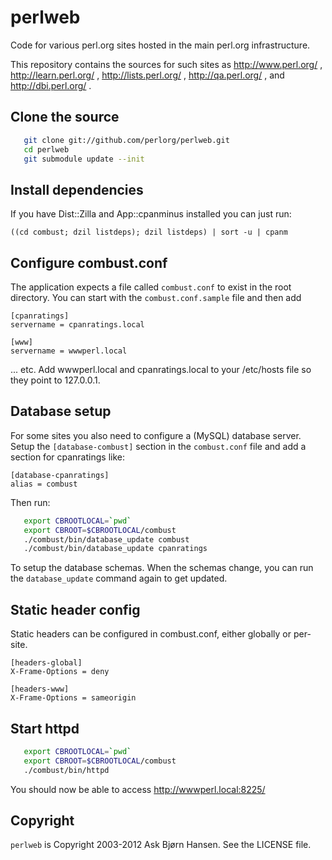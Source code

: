 # perlweb

Code for various perl.org sites hosted in the main perl.org infrastructure.

This repository contains the sources for such sites as http://www.perl.org/ ,
http://learn.perl.org/ , http://lists.perl.org/ , http://qa.perl.org/ ,
and http://dbi.perl.org/ .

## Clone the source

```sh
   git clone git://github.com/perlorg/perlweb.git
   cd perlweb
   git submodule update --init
```

## Install dependencies

If you have Dist::Zilla and App::cpanminus installed you can just run:

   `((cd combust; dzil listdeps); dzil listdeps) | sort -u | cpanm`

## Configure combust.conf

The application expects a file called `combust.conf` to exist in the
root directory.  You can start with the `combust.conf.sample` file and
then add

```
[cpanratings]
servername = cpanratings.local

[www]
servername = wwwperl.local

```

... etc.  Add wwwperl.local and cpanratings.local to your /etc/hosts
file so they point to 127.0.0.1.

## Database setup

For some sites you also need to configure a (MySQL) database server.
Setup the `[database-combust]` section in the `combust.conf` file and add a section for cpanratings like:

```
[database-cpanratings]
alias = combust
```

Then run:

```sh
   export CBROOTLOCAL=`pwd`
   export CBROOT=$CBROOTLOCAL/combust
   ./combust/bin/database_update combust
   ./combust/bin/database_update cpanratings
```

To setup the database schemas.  When the schemas change, you can run
the `database_update` command again to get updated.

## Static header config

Static headers can be configured in combust.conf, either globally or
per-site.

```
[headers-global]
X-Frame-Options = deny

[headers-www]
X-Frame-Options = sameorigin
```

## Start httpd

```sh
   export CBROOTLOCAL=`pwd`
   export CBROOT=$CBROOTLOCAL/combust
   ./combust/bin/httpd
```

You should now be able to access http://wwwperl.local:8225/


## Copyright

`perlweb` is Copyright 2003-2012 Ask Bjørn Hansen.  See the LICENSE file.
